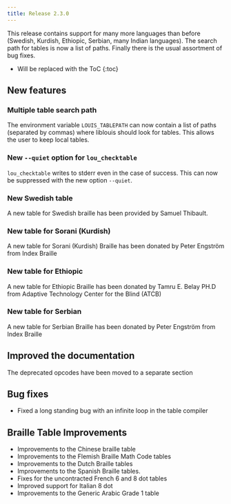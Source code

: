 ```yaml
---
title: Release 2.3.0
---
```


This release contains support for many more languages than before (Swedish, Kurdish, Ethiopic, Serbian, many Indian languages). The search path for tables is now a list of paths. Finally there is the usual assortment of bug fixes.

* Will be replaced with the ToC
{:toc}

## New features

### Multiple table search path

The environment variable `LOUIS_TABLEPATH` can now contain a list of paths (separated by commas) where liblouis should look for tables. This allows the user to keep local tables.

### New `--quiet` option for `lou_checktable`

`lou_checktable` writes to stderr even in the case of success. This can now be suppressed with the new option `--quiet`.

### New Swedish table

A new table for Swedish braille has been provided by Samuel Thibault.

### New table for Sorani (Kurdish)

A new table for Sorani (Kurdish) Braille has been donated by Peter Engström from Index Braille

### New table for Ethiopic

A new table for Ethiopic Braille has been donated by Tamru E. Belay PH.D from Adaptive Technology Center for the Blind (ATCB)

### New table for Serbian

A new table for Serbian Braille has been donated by Peter Engström from Index Braille

## Improved the documentation

The deprecated opcodes have been moved to a separate section

## Bug fixes
* Fixed a long standing bug with an infinite loop in the table compiler

## Braille Table Improvements
* Improvements to the Chinese braille table
* Improvements to the Flemish Braille Math Code tables
* Improvements to the Dutch Braille tables
* Improvements to the Spanish Braille tables.
* Fixes for the uncontracted French 6 and 8 dot tables
* Improved support for Italian 8 dot
* Improvements to the Generic Arabic Grade 1 table


